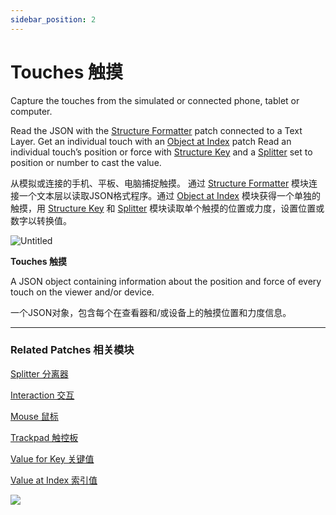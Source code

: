 ```yaml
---
sidebar_position: 2
---
```


# Touches 触摸

Capture the touches from the simulated or connected phone, tablet or computer.

Read the JSON with the [Structure Formatter](https://origami.design/documentation/patches/builtin.structureFormatter.html) patch connected to a Text Layer. Get an individual touch with an [Object at Index](https://origami.design/documentation/patches/builtin.structure.array.index.html) patch Read an individual touch’s position or force with [Structure Key](https://origami.design/documentation/patches/builtin.structure.dictionary.key.html) and a [Splitter](https://origami.design/documentation/patches/builtin.splitter.html) set to position or number to cast the value.

从模拟或连接的手机、平板、电脑捕捉触摸。 通过 [Structure Formatter](https://www.notion.so/Touches-2a30a276b98e4c11b8b23bda1cde914c) 模块连接一个文本层以读取JSON格式程序。通过 [Object at Index](https://www.notion.so/Touches-2a30a276b98e4c11b8b23bda1cde914c) 模块获得一个单独的触摸，用 [Structure Key](https://www.notion.so/Touches-2a30a276b98e4c11b8b23bda1cde914c) 和 [Splitter](https://www.notion.so/Touches-2a30a276b98e4c11b8b23bda1cde914c) 模块读取单个触摸的位置或力度，设置位置或数字以转换值。

![Untitled](https://s3.us-west-2.amazonaws.com/secure.notion-static.com/9eda2dd6-f9b3-4c6a-bf88-3b27d3aed4f8/Untitled.png?X-Amz-Algorithm=AWS4-HMAC-SHA256&X-Amz-Content-Sha256=UNSIGNED-PAYLOAD&X-Amz-Credential=AKIAT73L2G45EIPT3X45%2F20220602%2Fus-west-2%2Fs3%2Faws4_request&X-Amz-Date=20220602T170340Z&X-Amz-Expires=86400&X-Amz-Signature=4d83787221805aff872b707bb746aaad17a79cbe46b10f28bf926a489d25f4fe&X-Amz-SignedHeaders=host&response-content-disposition=filename%20%3D%22Untitled.png%22&x-id=GetObject)

**Touches 触摸**

A JSON object containing information about the position and force of every touch on the viewer and/or device.

一个JSON对象，包含每个在查看器和/或设备上的触摸位置和力度信息。

------

### Related Patches 相关模块

[Splitter 分离器](https://www.notion.so/Splitter-6ad291b734314bfdaace0a4b8abf3d91)

[Interaction 交互](https://www.notion.so/Interaction-8cd3ac66434546eda4b4bcf8173958fc)

[Mouse 鼠标](https://www.notion.so/Mouse-7e67b503f9a44bc8bfff08505144b8c0)

[Trackpad 触控板](https://www.notion.so/Trackpad-b999de442b7342ed9a00aa3f9547ea65)

[Value for Key 关键值](https://www.notion.so/Value-for-Key-5e3c5536dbcf4c0b8a73f1d9fd20a380)

[Value at Index 索引值](https://www.notion.so/Value-at-Index-e23667c4b77b44b882f3936b67309eac)

![](https://s3.us-west-2.amazonaws.com/secure.notion-static.com/b7855f6d-11eb-4dbd-bc8b-ccd02e8d0cfe/Untitled.png?X-Amz-Algorithm=AWS4-HMAC-SHA256&X-Amz-Content-Sha256=UNSIGNED-PAYLOAD&X-Amz-Credential=AKIAT73L2G45EIPT3X45%2F20220602%2Fus-west-2%2Fs3%2Faws4_request&X-Amz-Date=20220602T170347Z&X-Amz-Expires=86400&X-Amz-Signature=85168dbb7a005d0c966116ee0c226b4d54d36b5c7c5c8d4d5c37e9a96cfb5253&X-Amz-SignedHeaders=host&response-content-disposition=filename%20%3D%22Untitled.png%22&x-id=GetObject)
